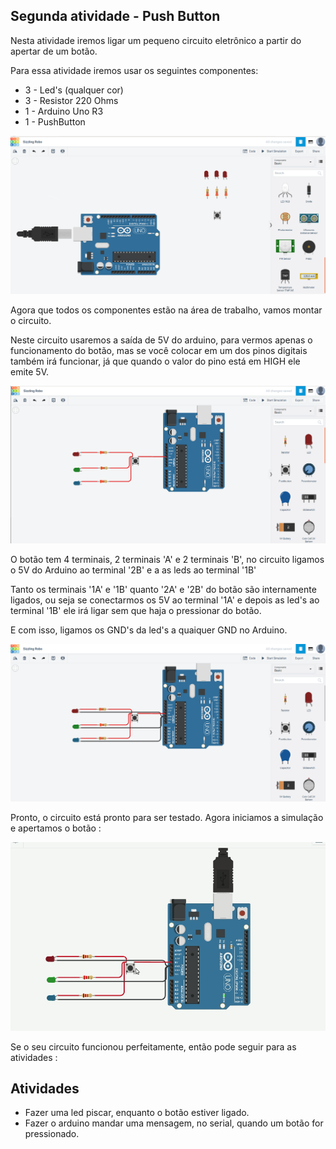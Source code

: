 ## Segunda atividade - Push Button
Nesta atividade iremos ligar um pequeno circuito eletrônico a partir do apertar de um botão.

Para essa atividade iremos usar os seguintes componentes:

* 3 - Led's (qualquer cor)
* 3 - Resistor 220 Ohms
* 1 - Arduino Uno R3
* 1 - PushButton

<img src = "../Imgs/atv2_1.png">

Agora que todos os componentes estão na área de trabalho, vamos montar o circuito.

Neste circuito usaremos a saída de 5V do arduino, para vermos apenas o funcionamento do botão, mas se você colocar em um dos pinos digitais também irá funcionar, já que quando o valor do pino está em HIGH ele emite 5V.

<img src = "../Imgs/atv2_2.png">

O botão tem 4 terminais, 2 terminais 'A' e 2 terminais 'B', no circuito ligamos o 5V do Arduino ao terminal '2B' e a as leds ao terminal '1B'

Tanto os terminais '1A' e '1B' quanto '2A' e '2B' do botão são internamente ligados, ou seja se conectarmos os 5V ao terminal '1A' e depois as led's ao terminal '1B' ele irá ligar sem que haja o pressionar do botão.

E com isso, ligamos os GND's da led's a quaiquer GND no Arduino.

<img src = "../Imgs/atv2_3.png">

Pronto, o circuito está pronto para ser testado. Agora iniciamos a simulação e apertamos o botão :

<img src = "../Imgs/atv2_4.gif">

Se o seu circuito funcionou perfeitamente, então pode seguir para as atividades :

## Atividades
* Fazer uma led piscar, enquanto o botão estiver ligado.
* Fazer o arduino mandar uma mensagem, no serial, quando um botão for pressionado.
